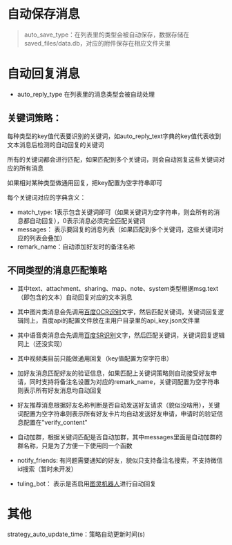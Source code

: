 # 自动保存消息

> auto_save_type：在列表里的类型会被自动保存，数据存储在saved_files/data.db，对应的附件保存在相应文件夹里

# 自动回复消息

* auto_reply_type 在列表里的消息类型会被自动处理
## 关键词策略：
每种类型的key值代表要识别的关键词，如auto_reply_text字典的key值代表收到文本消息后检测的自动回复的关键词

所有的关键词都会进行匹配，如果匹配到多个关键词，则会自动回复这些关键词对应的所有消息

如果相对某种类型做通用回复，把key配置为空字符串即可

每个关键词对应的字典含义：
* match_type: 1表示包含关键词即可（如果关键词为空字符串，则会所有的消息都自动回复），0表示消息必须完全匹配关键词
* messages： 表示要回复的消息列表（如果匹配到多个关键词，这些关键词对应的列表会叠加）
* remark_name：自动添加好友时的备注名称

## 不同类型的消息匹配策略

* 其中text、attachment、sharing、map、note、system类型根据msg.text（即包含的文本）自动回复对应的文本消息
* 其中图片类消息会先调用[百度OCR识别](https://cloud.baidu.com/doc/OCR/OCR-Python-SDK.html)文字，然后匹配关键词，关键词回复逻辑同上，百度api的配置文件放在主用户目录里的api_key.json文件里
* 其中语音类消息会先调用[百度SR识别](https://cloud.baidu.com/doc/SPEECH/ASR-Online-Python-SDK.html)文字，然后匹配关键词，关键词回复逻辑同上（还没实现）
* 其中视频类目前只能做通用回复（key值配置为空字符串）

* 加好友消息匹配好友的验证信息，如果匹配上关键词策略则自动接受好友申请，同时支持将备注名设置为对应的remark_name，关键词配置为空字符串则表示所有好友消息均自动回复
* 好友推荐消息根据好友名称判断是否自动发送好友请求（貌似没啥用），关键词配置为空字符串则表示所有好友卡片均自动发送好友申请，申请时的验证信息配置在"verify_content"
* 自动加群，根据关键词匹配是否自动加群，其中messages里面是自动加群的群名称，只是为了方便一下使用同一个函数
* notify_friends: 有问题需要通知的好友，貌似只支持备注名搜索，不支持微信id搜索（暂时未开发）
* tuling_bot： 表示是否启用[图灵机器人](http://www.tuling123.com/)进行自动回复

# 其他

strategy_auto_update_time：策略自动更新时间(s)